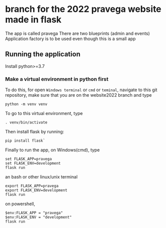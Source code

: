 # branch for the 2022 pravega website made in flask

The app is called pravega
There are two blueprints (admin and events)
Application factory is to be used even though this is a small app

## Running the application

Install python>=3.7

### Make a virtual environment in python first

To do this, for open `Windows terminal` or `cmd` or `teminal`,
navigate to this git repository,
make sure that you are on the website2022 branch and type
```
python -m venv venv
```
To go to this virtual environment, type
```
. venv/bin/activate
```
Then install flask by running:
```
pip install flask`
```

Finally to run the app,
on Windows(cmd), type

```
set FLASK_APP=pravega
set FLASK_ENV=development
flask run
```
an bash or other linux/unix terminal
```
export FLASK_APP=pravega
export FLASK_ENV=development
flask run
```
on powershell,
```
$env:FLASK_APP = "pravega"
$env:FLASK_ENV = "development"
flask run
```
